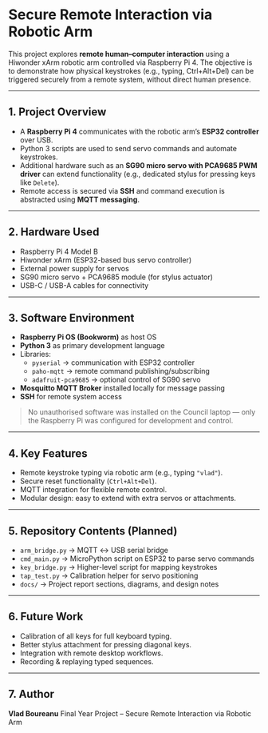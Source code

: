 # Secure Remote Interaction via Robotic Arm

This project explores **remote human–computer interaction** using a Hiwonder xArm robotic arm controlled via Raspberry Pi 4.
The objective is to demonstrate how physical keystrokes (e.g., typing, Ctrl+Alt+Del) can be triggered securely from a remote system, without direct human presence.

---

## 1. Project Overview
- A **Raspberry Pi 4** communicates with the robotic arm’s **ESP32 controller** over USB.
- Python 3 scripts are used to send servo commands and automate keystrokes.
- Additional hardware such as an **SG90 micro servo with PCA9685 PWM driver** can extend functionality (e.g., dedicated stylus for pressing keys like `Delete`).
- Remote access is secured via **SSH** and command execution is abstracted using **MQTT messaging**.

---

## 2. Hardware Used
- Raspberry Pi 4 Model B
- Hiwonder xArm (ESP32-based bus servo controller)
- External power supply for servos
- SG90 micro servo + PCA9685 module (for stylus actuator)
- USB-C / USB-A cables for connectivity

---

## 3. Software Environment
- **Raspberry Pi OS (Bookworm)** as host OS
- **Python 3** as primary development language
- Libraries:
  - `pyserial` → communication with ESP32 controller
  - `paho-mqtt` → remote command publishing/subscribing
  - `adafruit-pca9685` → optional control of SG90 servo
- **Mosquitto MQTT Broker** installed locally for message passing
- **SSH** for remote system access

> No unauthorised software was installed on the Council laptop — only the Raspberry Pi was configured for development and control.

---

## 4. Key Features
- Remote keystroke typing via robotic arm (e.g., typing `"vlad"`).
- Secure reset functionality (`Ctrl+Alt+Del`).
- MQTT integration for flexible remote control.
- Modular design: easy to extend with extra servos or attachments.

---

## 5. Repository Contents (Planned)
- `arm_bridge.py` → MQTT ↔ USB serial bridge
- `cmd_main.py` → MicroPython script on ESP32 to parse servo commands
- `key_bridge.py` → Higher-level script for mapping keystrokes
- `tap_test.py` → Calibration helper for servo positioning
- `docs/` → Project report sections, diagrams, and design notes

---

## 6. Future Work
- Calibration of all keys for full keyboard typing.
- Better stylus attachment for pressing diagonal keys.
- Integration with remote desktop workflows.
- Recording & replaying typed sequences.

---

## 7. Author
**Vlad Boureanu**
Final Year Project – Secure Remote Interaction via Robotic Arm

